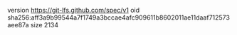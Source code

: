 version https://git-lfs.github.com/spec/v1
oid sha256:aff3a9b99544a7f1749a3bccae4afc909611b8602011ae11daaf712573aee87a
size 2134
